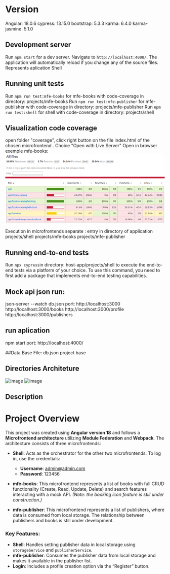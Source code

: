# Version

Angular: 18.0.6
cypress: 13.15.0
bootstrap: 5.3.3
karma: 6.4.0
karma-jasmine: 5.1.0

## Development server

Run `npm start` for a dev server. Navigate to `http://localhost:4000/`. The application will automatically reload if you change any of the source files. Represents aplication Shell

## Running unit tests

Run `npm run test:mfe-books` for mfe-books with code-coverage  in directory: projects/mfe-books
Run `npm run test:mfe-publisher` for mfe-publisher with code-coverage  in directory: projects/mfe-publisher
Run `npm run test:shell` for shell with code-coverage  in directory: projects/shell

## Visualization code coverage

open folder "coverage", click right button on the file index.html of the chosen microfrontend . Choice "Open with Live Server"
Open in browser exemple mfe-books:
![alt text](image-1.png)

Execution in microfrontends separate : entry in directory of application
projects/shell
projects/mfe-books
projects/mfe-publisher


## Running end-to-end tests

Run `npx cypress`in directory: host-app/projects/shell to execute the end-to-end tests via a platform of your choice. To use this command, you need to first add a package that implements end-to-end testing capabilities.

## Mock api json run:
json-server --watch db.json
port: http://localhost:3000
http://localhost:3000/books
http://localhost:3000/profile
http://localhost:3000/publishers

## run aplication
npm start
port: http://localhost:4000/

##Data Base
File: db.json project base 
## Directories Architeture
![image](https://github.com/user-attachments/assets/5725c8e6-2253-40a5-b383-774949acc92e)
![image](https://github.com/user-attachments/assets/688d6284-e643-4505-b3bd-54c2aaa94391)

## Description
# Project Overview

This project was created using **Angular version 18** and follows a **Microfrontend architecture** utilizing **Module Federation** and **Webpack**. The architecture consists of three microfrontends:

- **Shell**: Acts as the orchestrator for the other two microfrontends. To log in, use the credentials:
  - **Username**: admin@admin.com
  - **Password**: 123456

- **mfe-books**: This microfrontend represents a list of books with full CRUD functionality (Create, Read, Update, Delete) and search features interacting with a mock API. *(Note: the booking icon feature is still under construction.)*

- **mfe-publisher**: This microfrontend represents a list of publishers, where data is consumed from local storage. The relationship between publishers and books is still under development.

### Key Features:
- **Shell**: Handles setting publisher data in local storage using `storageService` and `publisherService`.
- **mfe-publisher**: Consumes the publisher data from local storage and makes it available in the publisher list.
- **Login**: Includes a profile creation option via the “Register” button.


